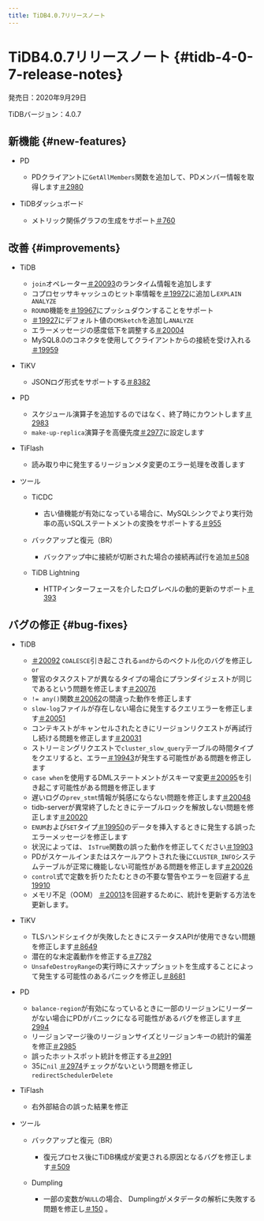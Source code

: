 ```yaml
---
title: TiDB4.0.7リリースノート
---
```


# TiDB4.0.7リリースノート {#tidb-4-0-7-release-notes}

発売日：2020年9月29日

TiDBバージョン：4.0.7

## 新機能 {#new-features}

-   PD

    -   PDクライアントに`GetAllMembers`関数を追加して、PDメンバー情報を取得します[＃2980](https://github.com/pingcap/pd/pull/2980)

-   TiDBダッシュボード

    -   メトリック関係グラフの生成をサポート[＃760](https://github.com/pingcap-incubator/tidb-dashboard/pull/760)

## 改善 {#improvements}

-   TiDB

    -   `join`オペレーター[＃20093](https://github.com/pingcap/tidb/pull/20093)のランタイム情報を追加します
    -   コプロセッサキャッシュのヒット率情報を[＃19972](https://github.com/pingcap/tidb/pull/19972)に追加し`EXPLAIN ANALYZE`
    -   `ROUND`機能を[＃19967](https://github.com/pingcap/tidb/pull/19967)にプッシュダウンすることをサポート
    -   [＃19927](https://github.com/pingcap/tidb/pull/19927)にデフォルト値の`CMSketch`を追加し`ANALYZE`
    -   エラーメッセージの感度低下を調整する[＃20004](https://github.com/pingcap/tidb/pull/20004)
    -   MySQL8.0のコネクタを使用してクライアントからの接続を受け入れる[＃19959](https://github.com/pingcap/tidb/pull/19959)

-   TiKV

    -   JSONログ形式をサポートする[＃8382](https://github.com/tikv/tikv/pull/8382)

-   PD

    -   スケジュール演算子を追加するのではなく、終了時にカウントします[＃2983](https://github.com/pingcap/pd/pull/2983)
    -   `make-up-replica`演算子を高優先度[＃2977](https://github.com/pingcap/pd/pull/2977)に設定します

-   TiFlash

    -   読み取り中に発生するリージョンメタ変更のエラー処理を改善します

-   ツール

    -   TiCDC

        -   古い値機能が有効になっている場合に、MySQLシンクでより実行効率の高いSQLステートメントの変換をサポートする[＃955](https://github.com/pingcap/tiflow/pull/955)

    -   バックアップと復元（BR）

        -   バックアップ中に接続が切断された場合の接続再試行を追加[＃508](https://github.com/pingcap/br/pull/508)

    -   TiDB Lightning

        -   HTTPインターフェースを介したログレベルの動的更新のサポート[＃393](https://github.com/pingcap/tidb-lightning/pull/393)

## バグの修正 {#bug-fixes}

-   TiDB

    -   [＃20092](https://github.com/pingcap/tidb/pull/20092) `COALESCE`引き起こされる`and`からのベクトル化のバグを修正し`or`
    -   警官のタスクストアが異なるタイプの場合にプランダイジェストが同じであるという問題を修正します[＃20076](https://github.com/pingcap/tidb/pull/20076)
    -   `!= any()`関数[＃20062](https://github.com/pingcap/tidb/pull/20062)の間違った動作を修正します
    -   `slow-log`ファイルが存在しない場合に発生するクエリエラーを修正します[＃20051](https://github.com/pingcap/tidb/pull/20051)
    -   コンテキストがキャンセルされたときにリージョンリクエストが再試行し続ける問題を修正します[＃20031](https://github.com/pingcap/tidb/pull/20031)
    -   ストリーミングリクエストで`cluster_slow_query`テーブルの時間タイプをクエリすると、エラー[＃19943](https://github.com/pingcap/tidb/pull/19943)が発生する可能性がある問題を修正します
    -   `case when`を使用するDMLステートメントがスキーマ変更[＃20095](https://github.com/pingcap/tidb/pull/20095)を引き起こす可能性がある問題を修正します
    -   遅いログの`prev_stmt`情報が鈍感にならない問題を修正します[＃20048](https://github.com/pingcap/tidb/pull/20048)
    -   tidb-serverが異常終了したときにテーブルロックを解放しない問題を修正します[＃20020](https://github.com/pingcap/tidb/pull/20020)
    -   `ENUM`および`SET`タイプ[＃19950](https://github.com/pingcap/tidb/pull/19950)のデータを挿入するときに発生する誤ったエラーメッセージを修正します
    -   状況によっては、 `IsTrue`関数の誤った動作を修正してください[＃19903](https://github.com/pingcap/tidb/pull/19903)
    -   PDがスケールインまたはスケールアウトされた後に`CLUSTER_INFO`システムテーブルが正常に機能しない可能性がある問題を修正します[＃20026](https://github.com/pingcap/tidb/pull/20026)
    -   `control`式で定数を折りたたむときの不要な警告やエラーを回避する[＃19910](https://github.com/pingcap/tidb/pull/19910)
    -   メモリ不足（OOM） [＃20013](https://github.com/pingcap/tidb/pull/20013)を回避するために、統計を更新する方法を更新します。

-   TiKV

    -   TLSハンドシェイクが失敗したときにステータスAPIが使用できない問題を修正します[＃8649](https://github.com/tikv/tikv/pull/8649)
    -   潜在的な未定義動作を修正する[＃7782](https://github.com/tikv/tikv/pull/7782)
    -   `UnsafeDestroyRange`の実行時にスナップショットを生成することによって発生する可能性のあるパニックを修正し[＃8681](https://github.com/tikv/tikv/pull/8681)

-   PD

    -   `balance-region`が有効になっているときに一部のリージョンにリーダーがない場合にPDがパニックになる可能性があるバグを修正します[＃2994](https://github.com/pingcap/pd/pull/2994)
    -   リージョンマージ後のリージョンサイズとリージョンキーの統計的偏差を修正[＃2985](https://github.com/pingcap/pd/pull/2985)
    -   誤ったホットスポット統計を修正する[＃2991](https://github.com/pingcap/pd/pull/2991)
    -   35に`nil` [＃2974](https://github.com/pingcap/pd/pull/2974)チェックがないという問題を修正し`redirectSchedulerDelete`

-   TiFlash

    -   右外部結合の誤った結果を修正

-   ツール

    -   バックアップと復元（BR）

        -   復元プロセス後にTiDB構成が変更される原因となるバグを修正します[＃509](https://github.com/pingcap/br/pull/509)

    -   Dumpling

        -   一部の変数が`NULL`の場合、 Dumplingがメタデータの解析に失敗する問題を修正し[＃150](https://github.com/pingcap/dumpling/pull/150) 。
